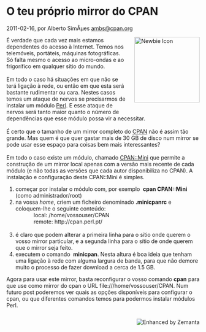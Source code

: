 
# O teu próprio mirror do CPAN

 2011-02-16, por Alberto SimÃµes <ambs@cpan.org>

<img alt="Newbie Icon" src="%%BASE_URI%%imgs/babycammel.png" class="mt-image-right" style="float: right; margin: 0pt 0pt 20px 20px;" height="171" width="170" />
     <div>É verdade que cada vez mais estamos dependentes do acesso à Internet. Temos nos telemóveis, portáteis, máquinas fotográficas. Só falta mesmo o acesso ao micro-ondas e ao frigorífico em qualquer sítio do mundo.<br /><br />Em todo o caso há situações em que não se terá ligação à rede, ou então em que esta será bastante rudimentar ou cara. Nestes casos temos um ataque de nervos se precisarmos de instalar um módulo <a class="zem_slink" href="http://www.perl.org/" title="Perl" rel="homepage">Perl</a>. E esse ataque de nervos será tanto maior quanto o número de dependências que esse módulo possa vir a necessitar.<br /><br />É certo que o tamanho de um mirror completo do <a class="zem_slink" href="http://www.cpan.org/" title="CPAN" rel="homepage">CPAN</a> não é assim tão grande. Mas quem é que quer gastar mais de 30 GB de disco num mirror se pode usar esse espaço para coisas bem mais interessantes?<br /></div><br />Em todo o caso existe um módulo, chamado <a href="http://search.cpan.org/dist/CPAN-Mini/">CPAN::Mini</a> que permite a construção de um mirror local apenas com a versão mais recente de cada módulo (e não todas as versões que cada autor disponibiliza no CPAN). A instalação e configuração deste CPAN::Mini é simples.<br /><ol><li>começar por instalar o módulo com, por exemplo&nbsp; <b>cpan CPAN::Mini&nbsp; </b>(como administrador/root)</li><li>na vossa <i>home</i>, criem um ficheiro denominado <b>.minicpanrc</b> e coloquem-lhe o seguinte conteúdo:<br />&nbsp;&nbsp;&nbsp;&nbsp;&nbsp;&nbsp;&nbsp;&nbsp;&nbsp;&nbsp;&nbsp; local: /home/vossouser/CPAN<br />&nbsp;&nbsp;&nbsp;&nbsp;&nbsp;&nbsp;&nbsp; &nbsp; &nbsp; remote: http://cpan.perl.pt/<br /><br /></li><li>é claro que podem alterar a primeira linha para o sítio onde querem o vosso mirror particular, e a segunda linha para o sítio de onde querem que o mirror seja feito.</li><li>executem o comando&nbsp; <b>minicpan</b>. Nesta altura é boa ideia que tenham uma ligação à rede com alguma largura de banda, para que não demore muito o processo de fazer download a cerca de 1.5 GB.</li></ol>Agora para usar este mirror, basta reconfigurar o vosso comando <b>cpan</b> para que use como mirror do cpan o URL file:///home/vossouser/CPAN. Num futuro post poderemos ver quais as opções disponíveis para configurar o cpan, ou que diferentes comandos temos para podermos instalar módulos Perl.<br /><br />

<div style="margin-top: 10px; height: 15px;" class="zemanta-pixie"><a class="zemanta-pixie-a" href="http://www.zemanta.com/" title="Enhanced by Zemanta"><img style="border: medium none; float: right;" class="zemanta-pixie-img" src="http://img.zemanta.com/zemified_e.png?x-id=40b50c6b-2f41-4142-ab25-a130f640544e" alt="Enhanced by Zemanta" /></a></div>
